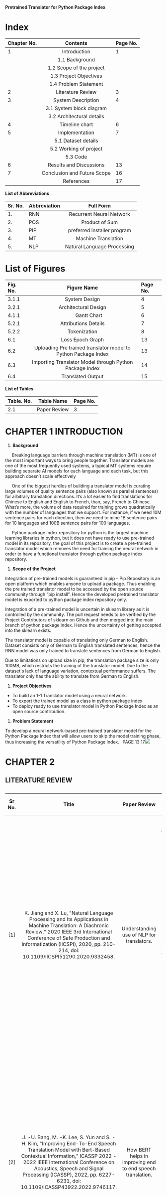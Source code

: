 ﻿


**Pretrained Translator for Python Package Index**


# **Index**



|**Chapter No.**|**Contents**|**Page No.**|
| :- | :-: | :- |
|1|Introduction|1|
||1.1 Background||
||1.2 Scope of the project||
||1.3 Project Objectives||
||1.4 Problem Statement||
|2|Literature Review|3|
|3|System Description|4|
||3.1 System block diagram||
||3.2 Architectural details||
|4|Timeline chart|6|
|5|Implementation|7|
||5.1 Dataset details||
||5.2 Working of project||
||5.3 Code||
|6|Results and Discussions|13|
|7|Conclusion and Future Scope|16|
||References|17|

**List of Abbreviations**



|**Sr. No.**|**Abbreviation**|**Full Form**|
| :- | :- | :-: |
|1.|RNN|Recurrent Neural Network|
|2.|POS|Product of Sum|
|3.|PIP|preferred installer program|
|4.|MT|Machine Translation|
|5.|NLP|Natural Language Processing|

# **List of Figures**



|**Fig. No.**|**Figure Name**|**Page No.**|
| :- | :-: | :- |
|3.1.1|System Design|4|
|3.2.1|Architectural Design|5|
|4.1.1|`     `Gantt Chart|6|
|5.2.1|Attributions Details|7|
|5.2.2|Tokenization|8|
|6.1|Loss Epoch Graph|13|
|6.2|Uploading Pre trained translator model to Python Package Index|13|
|6.3|Importing Translator Model through Python Package Index|14|
|6.4|Translated Output|15|

**List of Tables**



|**Table. No.**|**Table Name**|**Page No.**|
| :- | :-: | :- |
|2.1|Paper Review|3 |


# **CHAPTER 1 INTRODUCTION**

1. **Background**

`	`Breaking language barriers through machine translation (MT) is one of the most important ways to bring people together. Translator models are one of the most frequently used systems, a typical MT systems require building separate AI models for each language and each task, but this approach doesn’t scale effectively 

`	`One of the biggest hurdles of building a translator model is curating large volumes of quality sentence pairs (also known as parallel sentences) for arbitrary translation directions. It’s a lot easier to find translations for Chinese to English and English to French, than, say, French to Chinese. What’s more, the volume of data required for training grows quadratically with the number of languages that we support. For instance, if we need 10M sentence pairs for each direction, then we need to mine 1B sentence pairs for 10 languages and 100B sentence pairs for 100 languages. 

`	`Python package index repository for python is the largest machine learning libraries in python, but it does not have ready to use pre-trained model in its repository, the goal of this project is to create a pre-trained translator model which removes the need for training the neural network in order to have a functional translator through python package index repository.

1. **Scope of the Project**

Integration of pre-trained models is guaranteed in pip – Pip Repository is an open platform which enables anyone to upload a package. Thus enabling the pre trained translator model to be accessed by the open source community through “pip install”. Hence the developed pretrained translator model is exported to python package index repository only.

Integration of a pre-trained model is uncertain in sklearn library as it is controlled by the community. The pull request needs to be verified by the Project Contributors of sklearn on Github and then merged into the main branch of python package index. Hence the uncertainty of getting accepted into the sklearn exists.


The translator model is capable of translating only German to English. Dataset consists only of German to English translated sentences, hence the RNN model was only trained to translate sentences from German to English. 

Due to limitations on upload size in pip, the translation package size is only 100MB, which restricts the training of the translator model. Due to the dataset's lack of language variation, contextual performance suffers. The translator only has the ability to translate from German to English.


1. **Project Objectives**
- To build an 1-1 Translator model using a neural network.
- To export the trained model as a class in python package index.
- To deploy ready to use translator model in Python Package Index as an open source contribution.

1. **Problem Statement**

To develop a neural network-based pre-trained translator model for the Python Package Index that will allow users to skip the model training phase, thus increasing the versatility of Python Package Index.
` `PAGE 13
17![](Aspose.Words.794107e1-044c-40a2-b6bc-71444aa9bde3.002.png)
# **CHAPTER 2**

## **LITERATURE REVIEW**
##

|**Sr No.**|**Title**|**Paper Review**|**Research Gaps Identified**|
| :-: | :-: | :-: | :-: |
|[1]|K. Jiang and X. Lu, "Natural Language Processing and Its Applications in Machine Translation: A Diachronic Review," 2020 IEEE 3rd International Conference of Safe Production and Informatization (IICSPI), 2020, pp. 210-214, doi: 10.1109/IICSPI51290.2020.9332458.|Understanding use of NLP for translators.|<p>- The rapid advancements in natural language processing provides strong support for machine translation research. </p><p>- This paper reviews the history and progress of NLP research at home and abroad. </p><p>- The author also discusses the relationship between machine translation and human translation in the age of artificial intelligence, and visualizes the future prospect of machine translation.</p>|
|[2]|J. -U. Bang, M. -K. Lee, S. Yun and S. -H. Kim, "Improving End-To-End Speech Translation Model with Bert-Based Contextual Information," ICASSP 2022 - 2022 IEEE International Conference on Acoustics, Speech and Signal Processing (ICASSP), 2022, pp. 6227-6231, doi: 10.1109/ICASSP43922.2022.9746117.|How BERT helps in improving end to end speech translation.|<p>- Conventional end-to-end speech translation primarily designed to handle single utterances. </p><p>- This paper introduces a context encoder that extracts contextual information from previous translation results. </p><p>- Contextual information contributes to processing of unclearly spoken utterances as well as ambiguity caused by pronouns and homophones.</p>|
|[3]|M. Wolfel, M. Kolss, F. Kraft, J. Niehues, M. Paulik and A. Waibel, "Simultaneous machine translation of german lectures into english: Investigating research challenges for the future," 2008 IEEE Spoken Language Technology Workshop, 2008, pp. 233-236, doi: 10.1109/SLT.2008.4777883.|<p>Simultaneous machine translation of German lectures into English: Investigating research challenges for the future.</p><p></p>|<p>- A large vocabulary and strong variations in speaking style make lecture translation a challenging task. </p><p>- In many cases, human interpreters are prohibitively expensive or simply not available. </p><p>- We report our progress in building an end-to-end system and analyze its performance in terms of objective and subjective measures.</p>|
Table 2.1: Paper Review
# **CHAPTER 3**

**System Description**


1. **System block diagram**

![https://lh5.googleusercontent.com/HTH5bRaLhmG73g3\_RlaOQ9INz9yquTEw26kxmTkrtVdVA5gA3czkhZdOvEnCYt8w9utp\_l21XXZmkLgKWB4qE3QXE3vqHpEe86\_mK0322jmzZG6Z4HJJEaJUUVxo7z\_FR2x659g9C2MYf-Bb8plzvTANx3kxXczl0TTzTwpDOa\_mx\_\_SxZ4DPKf7oYk8IekceOyyKg](Aspose.Words.794107e1-044c-40a2-b6bc-71444aa9bde3.003.png)

Fig 3.1.1 System Design

The input sequence is split into a sequence of words which is fed into the RNN model to determine its context, meaning and determine its equivalent English word to form a meaningful English sentence. The spatial content of each individual frame is less significant than the temporal dynamics that connect the data whenever there is a succession of data. In a RNN the information cycles through a loop. When it makes a decision, it considers the current input and also what it has learned from the inputs it received previously.

RNNs are able to accurately forecast what will happen next because of their internal memory, which helps them to retain key details about the input they received. For sequential data such as time series, speech, text, financial data, audio, video, weather, and many more types, they are the algorithm of choice. Compared to other algorithms, recurrent neural networks can develop a far deeper grasp of a sequence and its environment.





1. **Architectural details**

![https://lh6.googleusercontent.com/LhivdBEUqWegvdGcQZc0Qe\_eXQ7I6JoaatU36o5OfkaBFTpMOfzDgvseX9gyriT8-XLVM1SIuC-vDAza8YQyTQ97QF06OjEifB3A1TY3PbnKe1XilNQFCjPkKSItcjjOQl9\_YXnVrrv\_6XCyZtXD4fHZnHVcPcQl5Teo1wAjj-HozobFkUciDUrZNSsm2CZmS8zaXg](Aspose.Words.794107e1-044c-40a2-b6bc-71444aa9bde3.004.png)

Figure 3.2.1 Architectural Design

The German sentence *“Det Hund ist glucklich”* is forwarded to encoder W. Encoder POS enables RNN to understand the context of the sentence. Hence the result of both the encoders is combined in order to determine the meaning of the sentence, before being decoded into its equivalent English sentence.



# **CHAPTER 4**

**TIMELINE CHART**

![](Aspose.Words.794107e1-044c-40a2-b6bc-71444aa9bde3.005.png)

Figure 4.1.1: Gantt chart

The figure 4.1.1 shows a Gantt chart which consists of 10 activities and 5 activity descriptors. It shows the progress and the completion percentage of each activity.
# **CHAPTER 5**

## **IMPLEMENTATION**

1. **Dataset Details**

The dataset has been extracted from *tatoeba.org.* The file was created on 22-09-2022. The dataset consists of German words and their respective English translations. The dataset also has 3 column heads and 1,50,000 rows containing sentence pairs of German-English words. To lower the number of errors, only sentences by native speakers and proofread sentences have been included. For the non-English language, the following (possibly wrong) assumptions have been made:

Assumption 1: Sentences written by native speakers can be trusted.

Assumption 2: Contributors to the Tatoeba Project are honest about what their native language is.

1. **Working of the project**

![https://cdn.discordapp.com/attachments/996807239027396675/1029424531196092446/unknown.png](Aspose.Words.794107e1-044c-40a2-b6bc-71444aa9bde3.006.png)

Figure 5.2.1: Attribution Details

The figure shows attribution details of the dataset used for developing the pertained translator model, it shows the english sentence and equivalent german sentence and the contribution details.

![https://cdn.discordapp.com/attachments/996807239027396675/1029424799119835136/unknown.png](Aspose.Words.794107e1-044c-40a2-b6bc-71444aa9bde3.007.png)

Figure 5.2.2: Tokenization

Tokenization is the process of tokenizing or splitting a string, text into a list of tokens. One can think of a token as parts like a word is a token in a sentence, and a sentence is a token in a paragraph. It significantly affects the remainder of the pipeline. Tokenization is the process of dividing unstructured data and natural language text into units of data that can be regarded as discrete pieces. One can directly utilize a document's token occurrences as a vector to represent the document. This instantly converts a text document or unstructured string into a numerical data format appropriate for machine learning. They can also be directly employed by a computer to initiate helpful answers and actions. They could also be employed as features in a machine learning pipeline to initiate more complicated actions or judgments.



1. **Code**

**Training NLP Model**

import string

import re

from numpy import array, argmax, random, take

import numpy as np

import pandas as pd

from tensorflow.keras.models import Sequential

from tensorflow.keras.layers import Dense, LSTM, Embedding, Bidirectional, RepeatVector, TimeDistributed

from tensorflow.keras.preprocessing.text import Tokenizer

from tensorflow.keras.callbacks import ModelCheckpoint

from tensorflow.keras.preprocessing.sequence import pad\_sequences

from tensorflow.keras.models import load\_model

from tensorflow.keras import optimizers

import matplotlib.pyplot as plt

\# function to read raw text file

def read\_text(filename):

`    `# open the file

`    `file = open(filename, mode='rt', encoding='utf-8')

`    `# read all text

`    `text = file.read()

`    `file.close()

`    `return text

\# split a text into sentences

def to\_lines(text):

`    `sents = text.strip().split('\n')

`    `sents = [i.split('\t') for i in sents]

`    `return sents

data = read\_text("deu.txt")

deu\_eng = to\_lines(data)

deu\_eng = array(deu\_eng)

deu\_eng = deu\_eng[:100000,:]

deu\_eng

\# Remove punctuation 

deu\_eng[:,0] = [s.translate(str.maketrans('', '', string.punctuation)) for s in deu\_eng[:,0]]

deu\_eng[:,1] = [s.translate(str.maketrans('', '', string.punctuation)) for s in deu\_eng[:,1]]

\# convert to lowercase

for i in range(len(deu\_eng)):

`    `deu\_eng[i,0] = deu\_eng[i,0].lower()



`    `deu\_eng[i,1] = deu\_eng[i,1].lower()

\# empty lists

eng\_l = []

deu\_l = []

\# populate the lists with sentence lengths

for i in deu\_eng[:,0]:

`    `eng\_l.append(len(i.split()))

for i in deu\_eng[:,1]:

`    `deu\_l.append(len(i.split()))

print(max(deu\_l))

print(max(eng\_l))

\# function to build a tokenizer

def tokenization(lines):

`    `tokenizer = Tokenizer()

`    `tokenizer.fit\_on\_texts(lines)

`    `return tokenizer

\# prepare english tokenizer

eng\_tokenizer = tokenization(deu\_eng[:, 0])

eng\_vocab\_size = len(eng\_tokenizer.word\_index) + 1

eng\_length = 8

print('English Vocabulary Size: %d' % eng\_vocab\_size)

\# prepare Deutch tokenizer

deu\_tokenizer = tokenization(deu\_eng[:, 1])

deu\_vocab\_size = len(deu\_tokenizer.word\_index) + 1

deu\_length = 8

print('Deutch Vocabulary Size: %d' % deu\_vocab\_size)

\# encode and pad sequences

def encode\_sequences(tokenizer, length, lines):

`    `# integer encode sequences

`    `seq = tokenizer.texts\_to\_sequences(lines)

`    `# pad sequences with 0 values

`    `seq = pad\_sequences(seq, maxlen=length, padding='post')

`    `return seq

import pickle

with open('eng\_tokenizer.pickle', 'wb') as handle:

`    `pickle.dump(eng\_tokenizer, handle, protocol=pickle.HIGHEST\_PROTOCOL)

with open('deu\_tokenizer.pickle', 'wb') as handle:

`    `pickle.dump(deu\_tokenizer, handle, protocol=pickle.HIGHEST\_PROTOCOL)

from sklearn.model\_selection import train\_test\_split

train, test = train\_test\_split(deu\_eng, test\_size=0.05, random\_state = 1)

\# prepare training data

trainX = encode\_sequences(deu\_tokenizer, deu\_length, train[:, 1])

trainY = encode\_sequences(eng\_tokenizer, eng\_length, train[:, 0])

\# prepare validation data

testX = encode\_sequences(deu\_tokenizer, deu\_length, test[:, 1])

testY = encode\_sequences(eng\_tokenizer, eng\_length, test[:, 0])

\# build NMT model

def build\_model(in\_vocab, out\_vocab, in\_timesteps, out\_timesteps, units):

`    `model = Sequential()

`    `model.add(Embedding(in\_vocab, units, input\_length=in\_timesteps, mask\_zero=True))

`    `model.add(LSTM(units))

`    `model.add(RepeatVector(out\_timesteps))

`    `model.add(LSTM(units, return\_sequences=True))

`    `model.add(Dense(out\_vocab, activation='softmax'))

`    `return model

model = build\_model(deu\_vocab\_size, eng\_vocab\_size, deu\_length, eng\_length, 512)

rms = optimizers.RMSprop(learning\_rate=0.001)

model.compile(optimizer=rms, loss='sparse\_categorical\_crossentropy')

#@title Default title text

filename = 'arpanKaModel'

checkpoint = ModelCheckpoint(filename, monitor='val\_loss', verbose=1, save\_best\_only=True, mode='min')

history = model.fit(trainX, trainY.reshape(trainY.shape[0], trainY.shape[1], 1), 

`          `epochs=30, batch\_size=512, 

`          `validation\_split = 0.2,

`          `callbacks=[checkpoint], verbose=1)

model = load\_model('arpanKaModel')

preds = np.argmax(model.predict(testX),axis=-1)

def get\_word(n, tokenizer):

`    `for word, index in tokenizer.word\_index.items():

`        `if index == n:

`            `return word

`    `return None

\# convert predictions into text (English)

preds\_text = []

for i in preds:

`    `temp = []

`    `for j in range(len(i)):

`        `t = get\_word(i[j], eng\_tokenizer)

`        `if j > 0:

`            `if (t == get\_word(i[j-1], eng\_tokenizer)) or (t == None):

`                `temp.append('')

`            `else:

`                `temp.append(t)



`        `else:

`            `if(t == None):

`                `temp.append('')

`            `else:

`                `temp.append(t)            



`    `preds\_text.append(' '.join(temp))

pred\_df = pd.DataFrame({'actual' : test[:,0], 'predicted' : preds\_text})

pd.set\_option('display.max\_colwidth', 200)

pred\_df.sample(15)






**Trained Model Code:**

from tensorflow.keras.models import load\_model

from tensorflow.keras.preprocessing.sequence import pad\_sequences

import numpy as np

import pickle

import os

import string

from pathlib import Path

class eng\_deu:

`    `BASE\_DIR = Path(\_\_file\_\_).resolve().parent

`    `def \_\_init\_\_(self) -> None:

`        `self.model = load\_model(os.path.join(self.BASE\_DIR,'arpanKaModel'))

`        `with open(os.path.join(self.BASE\_DIR,'deu\_tokenizer.pickle'), 'rb') as handle:

`            `self.deu\_tokenizer = pickle.load(handle)

`        `with open(os.path.join(self.BASE\_DIR,'eng\_tokenizer.pickle'), 'rb') as handle:

`            `self.eng\_tokenizer = pickle.load(handle)

`    `def encode\_sequences(self,tokenizer, length, lines):

`        `seq = tokenizer.texts\_to\_sequences(lines)

`        `seq = pad\_sequences(seq, maxlen=length, padding='post')

`        `return seq

`    `def translate(self, sentence):

`        `sentence = sentence.translate(str.maketrans('', '', string.punctuation))

`        `sentence = sentence.lower()

`        `sentence = np.array([sentence])

`        `testX = self.encode\_sequences(self.deu\_tokenizer, 8, sentence)

`        `preds = np.argmax(self.model.predict(testX), axis=-1)

`        `preds\_text = []

`        `for i in preds:

`            `temp = []

`            `for j in range(len(i)):

`                `t = self.get\_word(i[j], self.eng\_tokenizer)

`                `if j > 0:

`                    `if (t == self.get\_word(i[j-1], self.eng\_tokenizer)) or (t == None):

`                        `temp.append('')

`                    `else:

`                        `temp.append(t)

`                `else:

`                    `if(t == None):

`                        `temp.append('')

`                    `else:

`                        `temp.append(t)

`            `preds\_text.append(' '.join(temp))

`        `return preds\_text[0]

`    `def get\_word(self,n, tokenizer):

`        `for word, index in tokenizer.word\_index.items():

`            `if index == n:

`                `return word

`        `return None
# **CHAPTER 6**

**RESULTS AND DISCUSSIONS**


![https://cdn.discordapp.com/attachments/996807239027396675/1029425128142024734/unknown.png](Aspose.Words.794107e1-044c-40a2-b6bc-71444aa9bde3.008.png)

Figure 6.1: loss-epoch graph

The above graph is the representation between validation loss and train loss slopes. X-axis represents epoch and Y-axis represents value loss. It tells us that as the epoch keeps on increasing the loss decreases till it becomes stagnant after a stage. It follows the ex graph.

![](Aspose.Words.794107e1-044c-40a2-b6bc-71444aa9bde3.009.png)

Figure 6.2: Uploading Pre trained translator model to Python Package Index

The figure 6.2 shows the process of uploading the pre-trained translator model to python package index. After building the translator package into an archive file, the package is ready to be exported to the python package index. This is done via ‘python -m twine upload –repository pypi dist/\*’ which starts uploading distributions to upload.pypi.org. The package size is 86.8 MB.

![](Aspose.Words.794107e1-044c-40a2-b6bc-71444aa9bde3.010.png)

Figure 6.3: Importing Translator Model through Python Package Index

The figure 6.3 shows the command line interface running on an independent 3rd party system. This system is accessing the pre-trained translator model through python package index through the use of PIP command. The name of the pretrained translator model is called Ubersetzer which means translator in german. The model can be installed from anywhere in the world through the online repository of pip.


![https://cdn.discordapp.com/attachments/996807239027396675/1029425885801107477/unknown.png](Aspose.Words.794107e1-044c-40a2-b6bc-71444aa9bde3.011.png)

Figure 6.4: Translated Output

The figure 6.4 shows the translator output which is a comparison between the actual sentence and the predicted sentence. It shows the result of 15 random samples taken and tested against the translator model. The predicted column shows good contextual understanding of the english sentences but has limited performance when the sentences contain words which are outside the training vocabulary of the translator model. This can be further improved by increasing vocabulary variety in the dataset and increasing the training time of the translator model.
# **CHAPTER 7**

1. **Conclusion**

An encoder and decoder architecture with embedding and lstm layers was used to create a pre-trained translator model. This model was uploaded to the Python Package Index Repository, allowing for the use of a functional translator without the requirement to train a neural network.

This was done with the help of Tatoeba.org who provided the German to English sentence pairs. And with the help of RNN the translator model we were able to translate the German words to English. The project has been successfully added as a python package, which can be called using the PIP module. 

1. **Future Scope**

As the internet continues to spread throughout developing nations worldwide, translation services will eventually encompass more cultural backgrounds. The software must offer precise translations for less widely spoken dialects in addition to the top languages for translation. 

The RNN model accuracy can be significantly improved with higher quality databases, longer training period and a denser neural network. The current translator model is only capable of German to English translation which makes it unidirectional in nature, hence it can be further improved by making a bidirectional model.

Translator package size is limited to only 100MB due to restrictions in upload size in pip, which limits the training of the translator model. Contextual performance is negatively affected due to low vocabulary variety in the dataset. The translator is a one way translator, capable of translating only German to English.

Importing from python package index through PIP is the only way for accessing the pre-trained translator model from the internet, as integration into the main Sklearn branch in Github requires verification of pull requests from the Community Contributors/Admins. 



# **REFERENCES**
#
[1] K. Jiang and X. Lu, "Natural Language Processing and Its Applications in Machine Translation: A Diachronic Review," 2020 IEEE 3rd International Conference of Safe Production and Informatization (IICSPI), 2020, pp. 210-214, doi: 10.1109/IICSPI51290.2020.9332458.

[2] J. -U. Bang, M. -K. Lee, S. Yun and S. -H. Kim, "Improving End-To-End Speech Translation Model with Bert-Based Contextual Information," ICASSP 2022 - 2022 IEEE International Conference on Acoustics, Speech and Signal Processing (ICASSP), 2022, pp. 6227-6231, doi: 10.1109/ICASSP43922.2022.9746117.

[3] M. Wolfel, M. Kolss, F. Kraft, J. Niehues, M. Paulik and A. Waibel, "Simultaneous machine translation of german lectures into english: Investigating research challenges for the future," 2008 IEEE Spoken Language Technology Workshop, 2008, pp. 233-236, doi: 10.1109/SLT.2008.4777883.

[4] Stackoverflow, [online]. Available:

https://stackoverflow.com/questions/32839293/locally-modifying-a-python-library-sklearn-linux

(Accessed: August 08, 2022)
